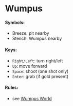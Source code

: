 # Wumpus

#### Symbols:
- Breeze: pit nearby
- Stench: Wumpus nearby

#### Keys:
- `Right/Left`: turn right/left
- `Up`: move forward
- `Space`: shoot (one shot only)
- `Enter`: grab (if gold present)

#### Rules: 
- see [Wumpus World](http://cis-linux1.temple.edu/~giorgio/cis587/readings/wumpus.shtml)

